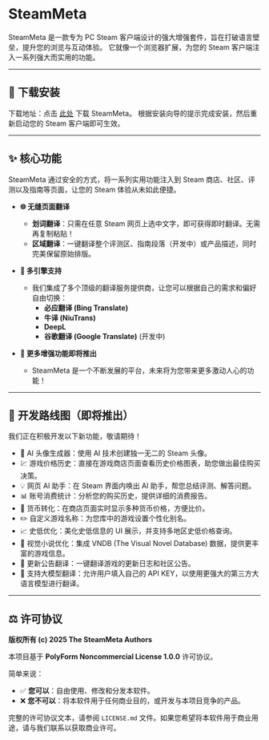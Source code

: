 # SteamMeta

SteamMeta 是一款专为 PC Steam 客户端设计的强大增强套件，旨在打破语言壁垒，提升您的浏览与互动体验。
它就像一个浏览器扩展，为您的 Steam 客户端注入一系列强大而实用的功能。

---

## 🚀 下载安装

下载地址：点击 [此处](https://dl.g.deckz.fun/meta/0.0.8/meta-amd64-installer.exe) 下载 SteamMeta。
根据安装向导的提示完成安装，然后重新启动您的 Steam 客户端即可生效。

---

## ✨ 核心功能

SteamMeta 通过安全的方式，将一系列实用功能注入到 Steam 商店、社区、评测以及指南等页面，让您的 Steam 体验从未如此便捷。

*   **🌐 无缝页面翻译**
    *   **划词翻译**：只需在任意 Steam 网页上选中文字，即可获得即时翻译。无需再复制粘贴！
    *   **区域翻译**：一键翻译整个评测区、指南段落（开发中）或产品描述，同时完美保留原始排版。

*   **🧠 多引擎支持**
    *   我们集成了多个顶级的翻译服务提供商，让您可以根据自己的需求和偏好自由切换：
        *   **必应翻译 (Bing Translate)**
        *   **牛译 (NiuTrans)**
        *   **DeepL**
        *   **谷歌翻译 (Google Translate)** (开发中)

*   **🎨 更多增强功能即将推出**
    *   SteamMeta 是一个不断发展的平台，未来将为您带来更多激动人心的功能！

---

## 🚀 开发路线图（即将推出）

我们正在积极开发以下新功能，敬请期待！

* 🤖 AI 头像生成器：使用 AI 技术创建独一无二的 Steam 头像。
* 💹 游戏价格历史：直接在游戏商店页面查看历史价格图表，助您做出最佳购买决策。
* 💡 网页 AI 助手：在 Steam 界面内唤出 AI 助手，帮您总结评测、解答问题。
* 📊 账号消费统计：分析您的购买历史，提供详细的消费报告。
* 💱 货币转化：在商店页面实时显示多种货币价格，方便比价。
* ✏️ 自定义游戏名称：为您库中的游戏设置个性化别名。
* 📈 史低优化：美化史低信息的 UI 展示，并支持多地区史低价格查询。
* 📖 视觉小说优化：集成 VNDB (The Visual Novel Database) 数据，提供更丰富的游戏信息。
* 📢 更新公告翻译：一键翻译游戏的更新日志和社区公告。
* 🧠 支持大模型翻译：允许用户填入自己的 API KEY，以使用更强大的第三方大语言模型进行翻译。

---

## ⚖️ 许可协议

**版权所有 (c) 2025 The SteamMeta Authors**

本项目基于 **PolyForm Noncommercial License 1.0.0** 许可协议。

简单来说：
*   ✅ **您可以**：自由使用、修改和分发本软件。
*   ❌ **您不可以**：将本软件用于任何商业目的，或开发与本项目竞争的产品。

完整的许可协议文本，请参阅 `LICENSE.md` 文件。如果您希望将本软件用于商业用途，请与我们联系以获取商业许可。

